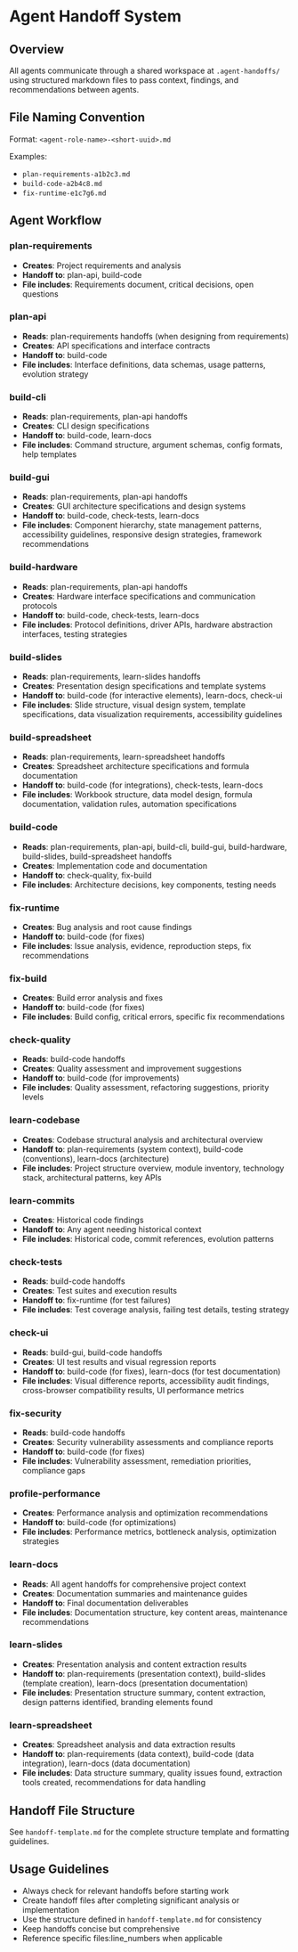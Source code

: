 # Agent Handoff System

## Overview
All agents communicate through a shared workspace at `.agent-handoffs/` using structured markdown files to pass context, findings, and recommendations between agents.

## File Naming Convention
Format: `<agent-role-name>-<short-uuid>.md`

Examples:
- `plan-requirements-a1b2c3.md`
- `build-code-a2b4c8.md`
- `fix-runtime-e1c7g6.md`

## Agent Workflow

### plan-requirements
- **Creates**: Project requirements and analysis
- **Handoff to**: plan-api, build-code
- **File includes**: Requirements document, critical decisions, open questions

### plan-api
- **Reads**: plan-requirements handoffs (when designing from requirements)
- **Creates**: API specifications and interface contracts
- **Handoff to**: build-code
- **File includes**: Interface definitions, data schemas, usage patterns, evolution strategy

### build-cli
- **Reads**: plan-requirements, plan-api handoffs
- **Creates**: CLI design specifications
- **Handoff to**: build-code, learn-docs
- **File includes**: Command structure, argument schemas, config formats, help templates

### build-gui
- **Reads**: plan-requirements, plan-api handoffs
- **Creates**: GUI architecture specifications and design systems
- **Handoff to**: build-code, check-tests, learn-docs
- **File includes**: Component hierarchy, state management patterns, accessibility guidelines, responsive design strategies, framework recommendations

### build-hardware
- **Reads**: plan-requirements, plan-api handoffs
- **Creates**: Hardware interface specifications and communication protocols
- **Handoff to**: build-code, check-tests, learn-docs
- **File includes**: Protocol definitions, driver APIs, hardware abstraction interfaces, testing strategies

### build-slides
- **Reads**: plan-requirements, learn-slides handoffs
- **Creates**: Presentation design specifications and template systems
- **Handoff to**: build-code (for interactive elements), learn-docs, check-ui
- **File includes**: Slide structure, visual design system, template specifications, data visualization requirements, accessibility guidelines

### build-spreadsheet
- **Reads**: plan-requirements, learn-spreadsheet handoffs
- **Creates**: Spreadsheet architecture specifications and formula documentation
- **Handoff to**: build-code (for integrations), check-tests, learn-docs
- **File includes**: Workbook structure, data model design, formula documentation, validation rules, automation specifications

### build-code
- **Reads**: plan-requirements, plan-api, build-cli, build-gui, build-hardware, build-slides, build-spreadsheet handoffs
- **Creates**: Implementation code and documentation
- **Handoff to**: check-quality, fix-build
- **File includes**: Architecture decisions, key components, testing needs

### fix-runtime
- **Creates**: Bug analysis and root cause findings
- **Handoff to**: build-code (for fixes)
- **File includes**: Issue analysis, evidence, reproduction steps, fix recommendations

### fix-build
- **Creates**: Build error analysis and fixes
- **Handoff to**: build-code (for fixes)
- **File includes**: Build config, critical errors, specific fix recommendations

### check-quality
- **Reads**: build-code handoffs
- **Creates**: Quality assessment and improvement suggestions
- **Handoff to**: build-code (for improvements)
- **File includes**: Quality assessment, refactoring suggestions, priority levels

### learn-codebase
- **Creates**: Codebase structural analysis and architectural overview
- **Handoff to**: plan-requirements (system context), build-code (conventions), learn-docs (architecture)
- **File includes**: Project structure overview, module inventory, technology stack, architectural patterns, key APIs

### learn-commits
- **Creates**: Historical code findings
- **Handoff to**: Any agent needing historical context
- **File includes**: Historical code, commit references, evolution patterns

### check-tests
- **Reads**: build-code handoffs
- **Creates**: Test suites and execution results
- **Handoff to**: fix-runtime (for test failures)
- **File includes**: Test coverage analysis, failing test details, testing strategy

### check-ui
- **Reads**: build-gui, build-code handoffs
- **Creates**: UI test results and visual regression reports
- **Handoff to**: build-code (for fixes), learn-docs (for test documentation)
- **File includes**: Visual difference reports, accessibility audit findings, cross-browser compatibility results, UI performance metrics

### fix-security
- **Reads**: build-code handoffs
- **Creates**: Security vulnerability assessments and compliance reports
- **Handoff to**: build-code (for fixes)
- **File includes**: Vulnerability assessment, remediation priorities, compliance gaps

### profile-performance
- **Creates**: Performance analysis and optimization recommendations
- **Handoff to**: build-code (for optimizations)
- **File includes**: Performance metrics, bottleneck analysis, optimization strategies

### learn-docs
- **Reads**: All agent handoffs for comprehensive project context
- **Creates**: Documentation summaries and maintenance guides
- **Handoff to**: Final documentation deliverables
- **File includes**: Documentation structure, key content areas, maintenance recommendations

### learn-slides
- **Creates**: Presentation analysis and content extraction results
- **Handoff to**: plan-requirements (presentation context), build-slides (template creation), learn-docs (presentation documentation)
- **File includes**: Presentation structure summary, content extraction, design patterns identified, branding elements found

### learn-spreadsheet
- **Creates**: Spreadsheet analysis and data extraction results
- **Handoff to**: plan-requirements (data context), build-code (data integration), learn-docs (data documentation)
- **File includes**: Data structure summary, quality issues found, extraction tools created, recommendations for data handling

## Handoff File Structure

See `handoff-template.md` for the complete structure template and formatting guidelines.

## Usage Guidelines
- Always check for relevant handoffs before starting work
- Create handoff files after completing significant analysis or implementation
- Use the structure defined in `handoff-template.md` for consistency
- Keep handoffs concise but comprehensive
- Reference specific files:line_numbers when applicable